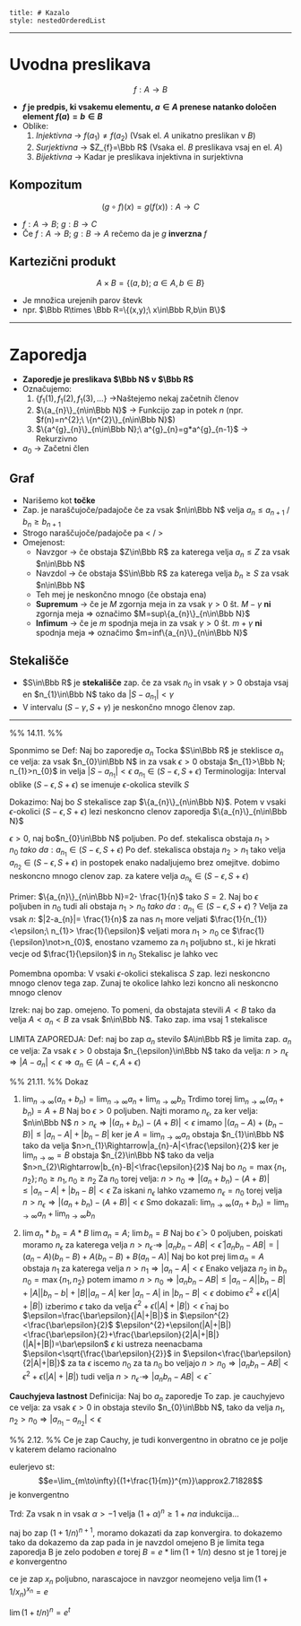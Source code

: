 ```table-of-contents
title: # Kazalo
style: nestedOrderedList
```
---
# Uvodna preslikava
$$f: A\to B$$
- **$f$ je predpis, ki vsakemu elementu, $a\in A$ prenese natanko določen element $f(a)=b\in B$** 
- Oblike:
	1. *Injektivna* -> $f(a_{1})\ne f(a_{2})$ (Vsak el. $A$ unikatno preslikan v $B$)
	2. *Surjektivna* -> $Z_{f}=\Bbb R$ (Vsaka el. $B$ preslikava vsaj en el. $A$)
	3. *Bijektivna* -> Kadar je preslikava injektivna in surjektivna
## Kompozitum
$$(g\circ f)(x)=g(f(x)): A\to C$$
- $f: A\to B;\ g: B\to C$
- Če $f: A\to B;\ g: B\to A$ rečemo da je $g$ **inverzna** $f$
## Kartezični produkt
$$A\times B=\{(a,b);\ a\in A,b\in B\}$$
- Je množica urejenih parov števk
- npr. $\Bbb R\times \Bbb R=\{(x,y);\ x\in\Bbb R,b\in B\}$
---
# Zaporedja
- **Zaporedje je preslikava $\Bbb N$ v $\Bbb R$**
- Označujemo:
	1. $\{f_{1}(1), f_{1}(2), f_{1}(3), \dots\}$ ->Naštejemo nekaj začetnih členov
	2. $\{a_{n}\}_{n\in\Bbb N}$ -> Funkcijo zap in potek $n$ (npr. $f(n)=n^{2};\ \{n^{2}\}_{n\in\Bbb N}$)
	3. $\{a^{g}_{n}\}_{n\in\Bbb N};\ a^{g}_{n}=g*a^{g}_{n-1}$ -> Rekurzivno
- $a_{0}$ -> Začetni člen
## Graf
- Narišemo kot **točke**
- Zap. je naraščujoče/padajoče če za vsak $n\in\Bbb N$ velja $a_{n}\le a_{n+1}$ / $b_{n}\ge b_{n+1}$
- Strogo naraščujoče/padajoče pa $\lt$ / $\gt$
- Omejenost:
	- Navzgor -> če obstaja $Z\in\Bbb R$ za katerega velja $a_{n}\le Z$ za vsak $n\in\Bbb N$
	- Navzdol -> če obstaja $S\in\Bbb R$ za katerega velja $b_{n}\ge S$ za vsak $n\in\Bbb N$
	- Teh mej je neskončno mnogo (če obstaja ena)
	- **Supremum** -> če je $M$ zgornja meja in za vsak $\gamma>0$ št. $M-\gamma$ **ni** zgornja meja => označimo $M=sup\{a_{n}\}_{n\in\Bbb N}$
	- **Infimum** -> če je $m$ spodnja meja in za vsak $\gamma>0$ št. $m+\gamma$ **ni** spodnja meja => označimo $m=inf\{a_{n}\}_{n\in\Bbb N}$
## Stekališče
- $S\in\Bbb R$ je **stekališče** zap. če za vsak $n_{0}$ in vsak $\gamma>0$ obstaja vsaj en $n_{1}\in\Bbb N$ tako da $|S-a_{n_{1}}|<\gamma$
- V intervalu $(S-\gamma, S+\gamma)$ je neskončno mnogo členov zap. 
--- 
%% 14.11. %%

Sponmimo se
Def: Naj bo zaporedje $a_{n}$ 
Tocka $S\in\Bbb R$ je steklisce $a_{n}$
ce velja: 
za vsak $n_{0}\in\Bbb N$ in za vsak $\epsilon>0$ obstaja
$n_{1}>\Bbb N; n_{1}>n_{0}$ in velja $|S-a_{n_1}|<\epsilon$
$a_{n_{1}}\in(S-\epsilon, S+\epsilon)$
Terminologija: Interval oblike $(S-\epsilon, S+\epsilon)$ se imenuje $\epsilon$-okolica stevilk $S$

Dokazimo: Naj bo $S$ stekalisce zap $\{a_{n}\}_{n\in\Bbb N}$. Potem v vsaki $\epsilon$-okolici $(S-\epsilon, S+\epsilon)$ lezi neskoncno clenov zaporedja $\{a_{n}\}_{n\in\Bbb N}$

$\epsilon>0$, naj bo$n_{0}\in\Bbb N$ poljuben. Po def. stekalisca obstaja $n_{1}>n_{0}\ tako\ da:a_{n_{1}}\in(S-\epsilon, S+\epsilon)$
Po def. stekalisca obstaja $n_{2}>n_{1}$
tako velja $a_{n_{2}}\in(S-\epsilon, S+\epsilon)$
in postopek enako nadaljujemo brez omejitve. dobimo neskoncno mnogo clenov zap. za katere velja $a_{n_{k}}\in(S-\epsilon, S+\epsilon)$

Primer:
$\{a_{n}\}_{n\in\Bbb N}=2- \frac{1}{n}$
tako $S=2$.
Naj bo $\epsilon$ poljuben in $n_{0}$ tudi
ali obstaja $n_{1}>n_{0}\ tako\ da:a_{n_{1}}\in(S-\epsilon, S+\epsilon)$ ?
Velja za vsak $n$: $|2-a_{n}|= \frac{1}{n}$
za nas $n_{1}$ more veljati
$\frac{1}{n_{1}}<\epsilon;\ n_{1}> \frac{1}{\epsilon}$
veljati mora $n_{1}>n_{0}$
ce $\frac{1}{\epsilon}\not>n_{0}$, enostano vzamemo za $n_{1}$ poljubno st., ki je hkrati vecje od $\frac{1}{\epsilon}$ in $n_{0}$
Stekalisc je lahko vec

Pomembna opomba:
V vsaki $\epsilon$-okolici stekalisca $S$ zap. lezi neskoncno mnogo clenov tega zap. Zunaj te okolice lahko lezi koncno ali neskoncno mnogo clenov

Izrek: naj bo zap. omejeno. To pomeni, da obstajata stevili $A<B$ tako da velja $A<a_{n}<B$ za vsak $n\in\Bbb N$.
Tako zap. ima vsaj 1 stekalisce

LIMITA ZAPOREDJA:
Def: naj bo zap $a_{n}$ stevilo $A\in\Bbb R$ je limita zap. $a_{n}$ ce velja: 
Za vsak $\epsilon>0$ obstaja $n_{\epsilon}\in\Bbb N$ tako da velja:
$n>n_{\epsilon}\Rightarrow|A-a_{n}|<\epsilon\Rightarrow a_{n}\in(A-\epsilon, A+\epsilon)$ 

%% 21.11. %%
Dokaz
1) $\lim_{n\to\infty}(a_{n}+b_{n})=\lim_{n\to\infty}a_{n}+\lim_{n\to\infty}b_{n}$
Trdimo torej $\lim_{n\to\infty}(a_{n}+b_{n})=A+B$
Naj bo $\epsilon>0$ poljuben. Najti moramo $n_{\epsilon}$, za ker velja: $n\in\Bbb N$
$n>n_{\epsilon}\Rightarrow|(a_{n}+b_{n})-(A+B)|<\epsilon$
imamo 
$|(a_{n}-A)+(b_{n}-B)|\le|a_{n}-A|+|b_{n}-B|$
ker je $A=\lim_{n\to\infty}a_{n}$ obstaja $n_{1}\in\Bbb N$ tako da velja $n>n_{1}\Rightarrow|a_{n}-A|<\frac{\epsilon}{2}$
ker je $\lim_{n\to\infty}=B$ obstaja $n_{2}\in\Bbb N$ tako da velja
$n>n_{2}\Rightarrow|b_{n}-B|<\frac{\epsilon}{2}$
Naj bo $n_{0}=\max\{n_1,n_2\}; n_{0}\ge n_{1}, n_{0}\ge n_{2}$
Za $n_{0}$ torej velja:
$n>n_{0}\Rightarrow|(a_{n}+b_{n})-(A+B)|\le|a_{n}-A|+|b_{n}-B|<\epsilon$
Za iskani $n_{\epsilon}$ lahko vzamemo $n_{\epsilon}=n_{0}$
torej velja
$n>n_{\epsilon}\Rightarrow|(a_{n}+b_{n})-(A+B)|<\epsilon$
Smo dokazali:
$\lim_{n\to\infty}(a_{n}+b_{n})=\lim_{n\to\infty}a_{n}+\lim_{n\to\infty}b_{n}$

2) $\lim a_{n}*b_{n}=A*B$
$\lim a_{n}=A;\ \lim b_{n}=B$
Naj bo $\bar\epsilon>0$ poljuben, poiskati moramo $n_{\epsilon}$ za katerega velja
$n>n_{\bar\epsilon}\Rightarrow|a_{n}b_{n}-AB|<\bar\epsilon$ 
$|a_{n}b_{n}-AB|=|(a_{n}-A)(b_{n}-B)+A(b_{n}-B)+B(a_{n}-A)|$
Naj bo kot prej
$\lim a_{n}=A$
obstaja $n_{1}$ za katerega velja
$n>n_{1}\Rightarrow|a_{n}-A|<\epsilon$
Enako veljaza $n_{2}$ in $b_{n}$
$n_{0}=\max\{n_1,n_2\}$
potem imamo
$n>n_{0}\Rightarrow|a_{n}b_{n}-AB|\le|a_{n}-A||b_{n}-B|+|A||b_{n}-b|+|B||a_{n}-A|$
ker $|a_{n}-A|$ in $|b_{n}-B|<\epsilon$
dobimo $\epsilon^{2}+\epsilon(|A|+|B|)$
izberimo $\epsilon$ tako da velja
$\epsilon^{2}+\epsilon(|A|+|B|)<\bar\epsilon$
naj bo $\epsilon=\frac{\bar\epsilon}{|A|+|B|}$ in $\epsilon^{2}<\frac{\bar\epsilon}{2}$
$\epsilon^{2}+\epsilon(|A|+|B|)<\frac{\bar\epsilon}{2}+\frac{\bar\epsilon}{2|A|+|B|}(|A|+|B|)=\bar\epsilon$
$\epsilon$ ki ustreza neenacbama $\epsilon<\sqrt{\frac{\bar\epsilon}{2}}$ in $\epsilon<\frac{\bar\epsilon}{2|A|+|B|}$ 
za ta $\epsilon$ iscemo $n_{0}$
za ta $n_{0}$ bo veljajo
$n>n_{0}\Rightarrow|a_{n}b_{n}-AB|<\epsilon^{2}+\epsilon(|A|+|B|)$
tudi velja $n>n_\bar\epsilon \Rightarrow|a_{n}b_{n}-AB|<\bar\epsilon$

**Cauchyjeva lastnost**
Definicija:
Naj bo $a_{n}$ zaporedje
To zap. je cauchyjevo ce velja:
za vsak $\epsilon>0$ in obstaja stevilo $n_{0}\in\Bbb N$, tako da velja
$n_{1},n_{2}>n_{0}\Rightarrow| a_{n_{1}}-a_{n_{2}}|<\epsilon$

%% 2.12. %%
 Ce je zap Cauchy, je tudi konvergentno in obratno ce je polje v katerem delamo racionalno

eulerjevo st:
$$e=\lim_{m\to\infty}{(1+\frac{1}{m})^{m}}\approx2.71828$$
je konvergentno

Trd:
Za vsak n in vsak $\alpha>-1$ velja $(1+\alpha)^{n}\ge1+n\alpha$
indukcija...


naj bo zap $(1+1/n)^{n+1}$, moramo dokazati da zap konvergira.
to dokazemo tako da dokazemo da zap pada in je navzdol omejeno
B je limita tega zaporedja
B je zelo podoben $e$ torej $B=e*\lim(1+1/n)$
desno st je $1$ torej je $e$ konvergentno

ce je zap $x_{n}$ poljubno, narascajoce in navzgor neomejeno velja $\lim(1+1/x_{n})^{x_{n}}=e$

$\lim(1+t/n)^{n}=e^{t}$
